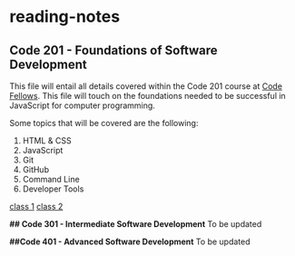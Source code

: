 # reading-notes

## **Code 201 - Foundations of Software Development**

This file will entail all details covered within the Code 201 course at [Code Fellows](https://www.codefellows.org/). This file will touch on the foundations needed to be successful in JavaScript for computer programming.

Some topics that will be covered are the following:

1. HTML & CSS
2. JavaScript
3. Git
4. GitHub
5. Command Line
6. Developer Tools

[class 1](class-01.md)
[class 2](class-02.md)

**## Code 301 - Intermediate Software Development**
To be updated

**##Code 401 - Advanced Software Development**
To be updated
